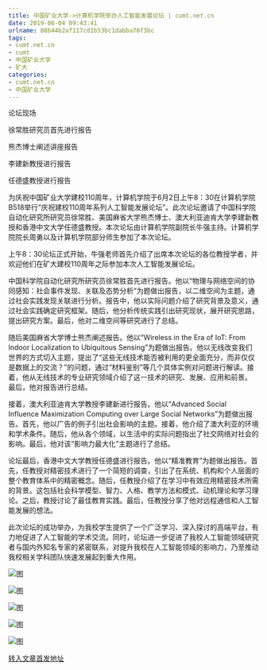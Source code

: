 ```yaml
---
title: 中国矿业大学->计算机学院举办人工智能发展论坛 | cumt.net.cn
date: 2019-06-04 09:43:41
urlname: 08b44b2af117cd1b53bc1dabba70f3bc
tags: 
- cumt.net.cn
- cumt
- 中国矿业大学
- 矿大
categories:
- cumt.net.cn
- 中国矿业大学
---
```



论坛现场

徐常胜研究员首先进行报告

熊杰博士阐述讲座报告

李建新教授进行报告  

任德盛教授进行报告

为庆祝中国矿业大学建校110周年，计算机学院于6月2日上午8：30在计算机学院B518举行“庆祝建校110周年系列人工智能发展论坛”。此次论坛邀请了中国科学院自动化研究所研究员徐常胜、美国麻省大学熊杰博士、澳大利亚迪肯大学李建新教授和香港中文大学任德盛教授。本次论坛由计算机学院副院长牛强主持。计算机学院院长周勇以及计算机学院部分师生参加了本次论坛。

上午8：30论坛正式开始，牛强老师首先介绍了出席本次论坛的各位教授学者，并欢迎他们在矿大建校110周年之际参加本次人工智能发展论坛。

中国科学院自动化研究所研究员徐常胜首先进行报告。他以“物理与网络空间的协同感知：社会事件发现、关联及态势分析”为题做出报告，以二维空间为主题，通过社会实践发现关联进行分析。报告中，他以实际问题介绍了研究背景及意义，通过社会实践确定研究框架。随后，他分析传统实践引出研究现状，展开研究思路，提出研究方案。最后，他对二维空间等研究进行了总结。

随后美国麻省大学博士熊杰阐述报告。他以“Wireless in the Era of IoT: From Indoor Localization to Ubiquitous Sensing”为题做出报告。他以无线改变我们世界的方式切入主题，提出了“这些无线技术能否被利用的更全面充分，而非仅仅是数据上的交流？”的问题，通过“材料鉴别”等几个具体实例对问题进行解读。接着，他从无线技术的专业研究领域介绍了这一技术的研究、发展、应用和前景。 最后，他对报告进行总结。

接着，澳大利亚迪肯大学教授李建新进行报告。他以“Advanced Social Influence Maximization Computing over Large Social Networks”为题做出报告。首先，他以广告的例子引出社会影响的主题。接着，他介绍了澳大利亚的环境和学术条件。随后，他从各个领域，以生活中的实际问题指出了社交网络对社会的影响。最后，他对该“影响力最大化”主题进行了总结。

论坛最后，香港中文大学教授任德盛进行报告。他以“精准教育”为题做出报告。首先，任教授对精密技术进行了一个简短的调查，引出了在系统、机构和个人层面的整个教育体系中的精密概念。随后，任教授介绍了在学习中有效应用精密技术所需的背景。这包括社会科学模型、智力、人格、教学方法和模式、动机理论和学习理论。之后，教授讨论了最佳教育实践。最后，任教授分享了他对远程通信和人工智能发展的想法。

此次论坛的成功举办，为我校学生提供了一个广泛学习、深入探讨的高端平台，有力地促进了人工智能的学术交流。同时，论坛进一步促进了我校人工智能领域研究者与国内外知名专家的紧密联系，对提升我校在人工智能领域的影响力，乃至推动我校相关学科团队快速发展起到重大作用。



![图](http://xwzx.cumt.edu.cn/_upload/article/images/bf/7d/b5c7fc6e4bc1a1e296efbaee2d53/46673eec-2aea-471d-9d84-1dcdb8a3aed5.jpg)

![图](http://xwzx.cumt.edu.cn/_upload/article/images/bf/7d/b5c7fc6e4bc1a1e296efbaee2d53/ac385011-1e51-4422-9f10-261a06b6c15c.jpg)

![图](http://xwzx.cumt.edu.cn/_upload/article/images/bf/7d/b5c7fc6e4bc1a1e296efbaee2d53/644bd3da-0e7c-4dae-ae2a-c87229f67336.jpg)

![图](http://xwzx.cumt.edu.cn/_upload/article/images/bf/7d/b5c7fc6e4bc1a1e296efbaee2d53/f0f68a03-b43d-428f-87bf-460690d618e8.jpg)

![图](http://xwzx.cumt.edu.cn/_upload/article/images/bf/7d/b5c7fc6e4bc1a1e296efbaee2d53/b29f7a69-6b69-41d3-b838-6e77693c8b18.jpg)

[转入文章首发地址](http://xwzx.cumt.edu.cn/0e/fb/c523a528123/page.htm)